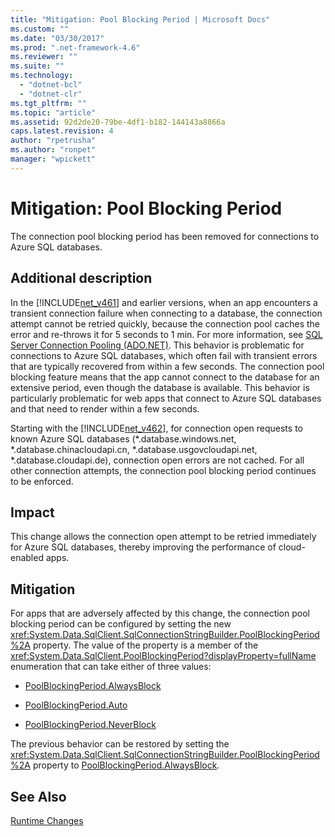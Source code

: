 ```yaml
---
title: "Mitigation: Pool Blocking Period | Microsoft Docs"
ms.custom: ""
ms.date: "03/30/2017"
ms.prod: ".net-framework-4.6"
ms.reviewer: ""
ms.suite: ""
ms.technology: 
  - "dotnet-bcl"
  - "dotnet-clr"
ms.tgt_pltfrm: ""
ms.topic: "article"
ms.assetid: 92d2de20-79be-4df1-b182-144143a8866a
caps.latest.revision: 4
author: "rpetrusha"
ms.author: "ronpet"
manager: "wpickett"
---
```

# Mitigation: Pool Blocking Period
The connection pool blocking period has been removed for connections to Azure SQL databases.  
  
## Additional description  
 In the [!INCLUDE[net_v461](../../../includes/net-v461-md.md)] and earlier versions, when an app encounters a transient connection failure when connecting to a database, the connection attempt cannot be retried quickly, because the connection pool caches the error and re-throws it for 5 seconds to 1 min. For more information, see [SQL Server Connection Pooling (ADO.NET)](../../../docs/framework/data/adonet/sql-server-connection-pooling.md). This behavior is problematic for connections to Azure SQL databases, which often fail with transient errors that are typically recovered from within a few seconds. The connection pool blocking feature means that the app cannot connect to the database for an extensive period, even though the database is available. This behavior is particularly problematic for web apps that connect to Azure SQL databases and that need to render within a few seconds.  
  
 Starting with the [!INCLUDE[net_v462](../../../includes/net-v462-md.md)], for connection open requests to known Azure SQL databases (*.database.windows.net, \*.database.chinacloudapi.cn, \*.database.usgovcloudapi.net, \*.database.cloudapi.de), connection open errors are not cached. For all other connection attempts, the connection pool blocking period continues to be enforced.  
  
## Impact  
 This change allows the connection open attempt to be retried immediately for Azure SQL databases, thereby improving the performance of cloud-enabled apps.  
  
## Mitigation  
 For apps that are adversely affected by this change, the connection pool blocking period can be configured by setting the new <xref:System.Data.SqlClient.SqlConnectionStringBuilder.PoolBlockingPeriod%2A> property.  The value of the property is a member of the <xref:System.Data.SqlClient.PoolBlockingPeriod?displayProperty=fullName> enumeration that can take either of three values:  
  
-   [PoolBlockingPeriod.AlwaysBlock](../Topic/PoolBlockingPeriod%20Enumeration.md)  
  
-   [PoolBlockingPeriod.Auto](../Topic/PoolBlockingPeriod%20Enumeration.md)  
  
-   [PoolBlockingPeriod.NeverBlock](../Topic/PoolBlockingPeriod%20Enumeration.md)  
  
 The previous behavior can be restored by setting the <xref:System.Data.SqlClient.SqlConnectionStringBuilder.PoolBlockingPeriod%2A> property to [PoolBlockingPeriod.AlwaysBlock](../Topic/PoolBlockingPeriod%20Enumeration.md).  
  
## See Also  
 [Runtime Changes](../../../docs/framework/migration-guide/runtime-changes-in-the-net-framework-4-6-2.md)